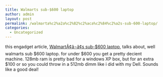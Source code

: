```yaml
---
title: Walmarts sub-$600 laptop
author: admin
layout: post
permalink: /walmarta%c2%a2a%c2%82%c2%aca%c2%84%c2%a2s-sub-600-laptop/
categories:
  - Uncategorized
---
```

this engadget article, [WalmartÃ¢â¬â¢s sub-$600 laptop][1], talks about, well walmarts sub $600 laptop. for under $600 you get a pretty decient machine. 128mb ram is pretty bad for a windows XP box, but for an extra $100 or so you could throw in a 512mb dimm like i did with my Dell. Sounds like a good deal!

 [1]: http://www.engadget.com/entry/0894670691389871/